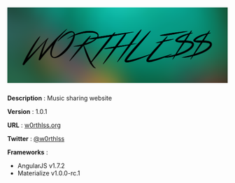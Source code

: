 # ![W0RTHLE$$](static/img/w0rthlss.png)

**Description** : Music sharing website

**Version** : 1.0.1

**URL** : [w0rthlss.org](https://w0rthlss.org)

**Twitter** : [@w0rthlss](http://twitter.com/w0rthlss)

**Frameworks** :
- AngularJS v1.7.2
- Materialize v1.0.0-rc.1
